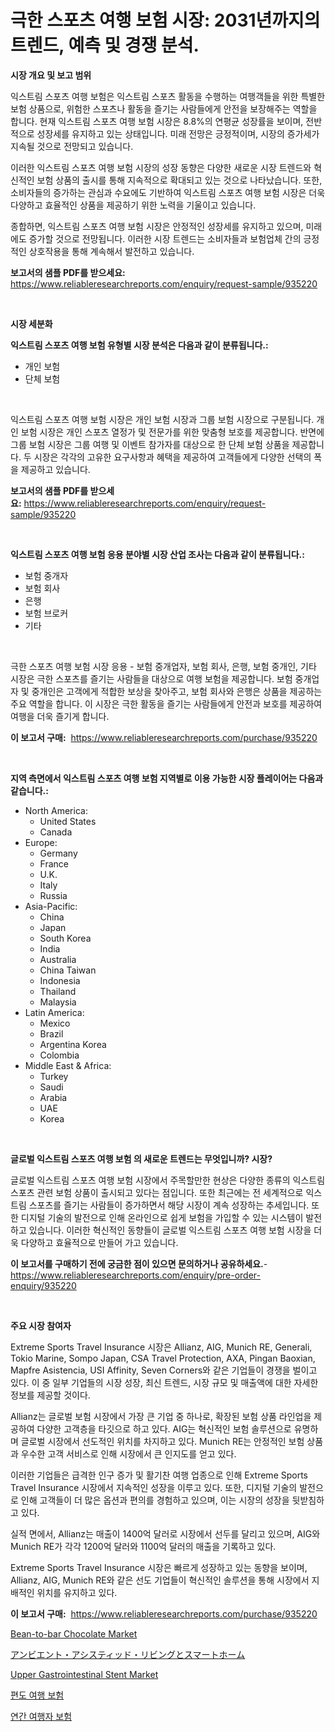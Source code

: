 <p><h1>극한 스포츠 여행 보험 시장: 2031년까지의 트렌드, 예측 및 경쟁 분석.</h1></p><p><strong>시장 개요 및 보고 범위</strong></p>
<p><p>익스트림 스포츠 여행 보험은 익스트림 스포츠 활동을 수행하는 여행객들을 위한 특별한 보험 상품으로, 위험한 스포츠나 활동을 즐기는 사람들에게 안전을 보장해주는 역할을 합니다. 현재 익스트림 스포츠 여행 보험 시장은 8.8%의 연평균 성장률을 보이며, 전반적으로 성장세를 유지하고 있는 상태입니다. 미래 전망은 긍정적이며, 시장의 증가세가 지속될 것으로 전망되고 있습니다.</p><p>이러한 익스트림 스포츠 여행 보험 시장의 성장 동향은 다양한 새로운 시장 트렌드와 혁신적인 보험 상품의 출시를 통해 지속적으로 확대되고 있는 것으로 나타났습니다. 또한, 소비자들의 증가하는 관심과 수요에도 기반하여 익스트림 스포츠 여행 보험 시장은 더욱 다양하고 효율적인 상품을 제공하기 위한 노력을 기울이고 있습니다.</p><p>종합하면, 익스트림 스포츠 여행 보험 시장은 안정적인 성장세를 유지하고 있으며, 미래에도 증가할 것으로 전망됩니다. 이러한 시장 트렌드는 소비자들과 보험업체 간의 긍정적인 상호작용을 통해 계속해서 발전하고 있습니다.</p></p>
<p><strong>보고서의 샘플 PDF를 받으세요:</strong> <a href="https://www.reliableresearchreports.com/enquiry/request-sample/935220">https://www.reliableresearchreports.com/enquiry/request-sample/935220</a></p>
<p>&nbsp;</p>
<p><strong>시장 세분화</strong></p>
<p><strong>익스트림 스포츠 여행 보험 유형별 시장 분석은 다음과 같이 분류됩니다.:</strong></p>
<p><ul><li>개인 보험</li><li>단체 보험</li></ul></p>
<p>&nbsp;</p>
<p><p>익스트림 스포츠 여행 보험 시장은 개인 보험 시장과 그룹 보험 시장으로 구분됩니다. 개인 보험 시장은 개인 스포츠 열정가 및 전문가를 위한 맞춤형 보호를 제공합니다. 반면에 그룹 보험 시장은 그룹 여행 및 이벤트 참가자를 대상으로 한 단체 보험 상품을 제공합니다. 두 시장은 각각의 고유한 요구사항과 혜택을 제공하여 고객들에게 다양한 선택의 폭을 제공하고 있습니다.</p></p>
<p><strong>보고서의 샘플 PDF를 받으세요:</strong>&nbsp;<a href="https://www.reliableresearchreports.com/enquiry/request-sample/935220">https://www.reliableresearchreports.com/enquiry/request-sample/935220</a></p>
<p>&nbsp;</p>
<p><strong> 익스트림 스포츠 여행 보험 응용 분야별 시장 산업 조사는 다음과 같이 분류됩니다.:</strong></p>
<p><ul><li>보험 중개자</li><li>보험 회사</li><li>은행</li><li>보험 브로커</li><li>기타</li></ul></p>
<p>&nbsp;</p>
<p><p>극한 스포츠 여행 보험 시장 응용 - 보험 중개업자, 보험 회사, 은행, 보험 중개인, 기타 시장은 극한 스포츠를 즐기는 사람들을 대상으로 여행 보험을 제공합니다. 보험 중개업자 및 중개인은 고객에게 적합한 보상을 찾아주고, 보험 회사와 은행은 상품을 제공하는 주요 역할을 합니다. 이 시장은 극한 활동을 즐기는 사람들에게 안전과 보호를 제공하여 여행을 더욱 즐기게 합니다.</p></p>
<p><strong>이 보고서 구매:</strong>&nbsp; <a href="https://www.reliableresearchreports.com/purchase/935220">https://www.reliableresearchreports.com/purchase/935220</a></p>
<p>&nbsp;</p>
<p><strong>지역 측면에서 익스트림 스포츠 여행 보험 지역별로 이용 가능한 시장 플레이어는 다음과 같습니다.:</strong></p>
<p><ul>
    <li>
        North America:
        <ul>
            <li>United States</li>
            <li>Canada</li>
        </ul>
    </li>
    <li>
        Europe:
        <ul>
            <li>Germany</li>
            <li>France</li>
            <li>U.K.</li>
            <li>Italy</li>
            <li>Russia</li>
        </ul>
    </li>
    <li>
        Asia-Pacific:
        <ul>
            <li>China</li>
            <li>Japan</li>
            <li>South Korea</li>
            <li>India</li>
            <li>Australia</li>
            <li>China Taiwan</li>
            <li>Indonesia</li>
            <li>Thailand</li>
            <li>Malaysia</li>
        </ul>
    </li>
    <li>
        Latin America:
        <ul>
            <li>Mexico</li>
            <li>Brazil</li>
            <li>Argentina Korea</li>
            <li>Colombia</li>
        </ul>
    </li>
    <li>
        Middle East & Africa:
        <ul>
            <li>Turkey</li>
            <li>Saudi</li>
            <li>Arabia</li>
            <li>UAE</li>
            <li>Korea</li>
        </ul>
    </li>
    </ul></p>
<p>&nbsp;</p>
<p><strong>글로벌 익스트림 스포츠 여행 보험 의 새로운 트렌드는 무엇입니까? 시장?</strong></p>
<p><p>글로벌 익스트림 스포츠 여행 보험 시장에서 주목할만한 현상은 다양한 종류의 익스트림 스포츠 관련 보험 상품이 출시되고 있다는 점입니다. 또한 최근에는 전 세계적으로 익스트림 스포츠를 즐기는 사람들이 증가하면서 해당 시장이 계속 성장하는 추세입니다. 또한 디지털 기술의 발전으로 인해 온라인으로 쉽게 보험을 가입할 수 있는 시스템이 발전하고 있습니다. 이러한 혁신적인 동향들이 글로벌 익스트림 스포츠 여행 보험 시장을 더욱 다양하고 효율적으로 만들어 가고 있습니다.</p></p>
<p><strong>이 보고서를 구매하기 전에 궁금한 점이 있으면 문의하거나 공유하세요.</strong>- <a href="https://www.reliableresearchreports.com/enquiry/pre-order-enquiry/935220">https://www.reliableresearchreports.com/enquiry/pre-order-enquiry/935220</a></p>
<p>&nbsp;</p>
<p><strong>주요 시장 참여자</strong></p>
<p><p>Extreme Sports Travel Insurance 시장은 Allianz, AIG, Munich RE, Generali, Tokio Marine, Sompo Japan, CSA Travel Protection, AXA, Pingan Baoxian, Mapfre Asistencia, USI Affinity, Seven Corners와 같은 기업들이 경쟁을 벌이고 있다. 이 중 일부 기업들의 시장 성장, 최신 트렌드, 시장 규모 및 매출액에 대한 자세한 정보를 제공할 것이다.</p><p>Allianz는 글로벌 보험 시장에서 가장 큰 기업 중 하나로, 확장된 보험 상품 라인업을 제공하여 다양한 고객층을 타깃으로 하고 있다. AIG는 혁신적인 보험 솔루션으로 유명하며 글로벌 시장에서 선도적인 위치를 차지하고 있다. Munich RE는 안정적인 보험 상품과 우수한 고객 서비스로 인해 시장에서 큰 인지도를 얻고 있다. </p><p>이러한 기업들은 급격한 인구 증가 및 활기찬 여행 업종으로 인해 Extreme Sports Travel Insurance 시장에서 지속적인 성장을 이루고 있다. 또한, 디지털 기술의 발전으로 인해 고객들이 더 많은 옵션과 편의를 경험하고 있으며, 이는 시장의 성장을 뒷받침하고 있다. </p><p>실적 면에서, Allianz는 매출이 1400억 달러로 시장에서 선두를 달리고 있으며, AIG와 Munich RE가 각각 1200억 달러와 1100억 달러의 매출을 기록하고 있다.</p><p>Extreme Sports Travel Insurance 시장은 빠르게 성장하고 있는 동향을 보이며, Allianz, AIG, Munich RE와 같은 선도 기업들이 혁신적인 솔루션을 통해 시장에서 지배적인 위치를 유지하고 있다.</p></p>
<p><strong>이 보고서 구매:</strong>&nbsp;&nbsp;<a href="https://www.reliableresearchreports.com/purchase/935220">https://www.reliableresearchreports.com/purchase/935220</a></p>
<p><p><a href="https://adventurous-uranium-ef9.notion.site/Bean-to-bar-Chocolate-Market-Size-Market-Trends-and-Growth-Outlook-forecasted-for-period-from-2024-a715235a94e14652943f7e3f46774361">Bean-to-bar Chocolate Market</a></p><p><a href="https://github.com/wkuactfdzwizk06/Market-Research-Report-List-1/blob/main/9759487184693.md">アンビエント・アシスティッド・リビングとスマートホーム</a></p><p><a href="https://issuu.com/reportprime-2/docs/upper-gastrointestinal-stent-market-size-2030.pptx">Upper Gastrointestinal Stent Market</a></p><p><a href="https://github.com/akzkkws047661437/Market-Research-Report-List-1/blob/main/6024324184718.md">편도 여행 보험</a></p><p><a href="https://github.com/vsckjg50460/Market-Research-Report-List-1/blob/main/9250811184719.md">연간 여행자 보험</a></p></p>
